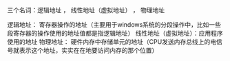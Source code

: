 三个名词：逻辑地址 ， 线性地址（虚拟地址） ， 物理地址

逻辑地址：           寄存器操作的地址（主要用于windows系统的分段操作中，比如一些段寄存器的操作使用的地址值都是指逻辑地址）
线性地址（虚拟地址）：应用程序使用的地址
物理地址：           硬件内存中存储单元的地址（CPU发送内存总线上的电信号就表示这个地址，实实在在地要访问内存的那个位置）
